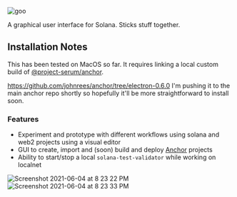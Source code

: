 ![goo](https://user-images.githubusercontent.com/601961/120886954-5db29000-c5e8-11eb-8692-f17537b4f5de.png)

A graphical user interface for Solana. Sticks stuff together.

## Installation Notes

This has been tested on MacOS so far. It requires linking a local custom build of [@project-serum/anchor](https://github.com/project-serum/anchor).

https://github.com/johnrees/anchor/tree/electron-0.6.0 I'm pushing it to the main anchor repo shortly so hopefully it'll be more straightforward to install soon.

### Features

- Experiment and prototype with different workflows using solana and web2 projects using a visual editor
- GUI to create, import and (soon) build and deploy [Anchor](https://github.com/project-serum/anchor) projects
- Ability to start/stop a local `solana-test-validator` while working on localnet

![Screenshot 2021-06-04 at 8 23 22 PM](https://user-images.githubusercontent.com/601961/120886363-766d7680-c5e5-11eb-8129-64aafb45702c.png)
![Screenshot 2021-06-04 at 8 23 33 PM](https://user-images.githubusercontent.com/601961/120886365-77060d00-c5e5-11eb-9af1-28abd0de69ad.png)
